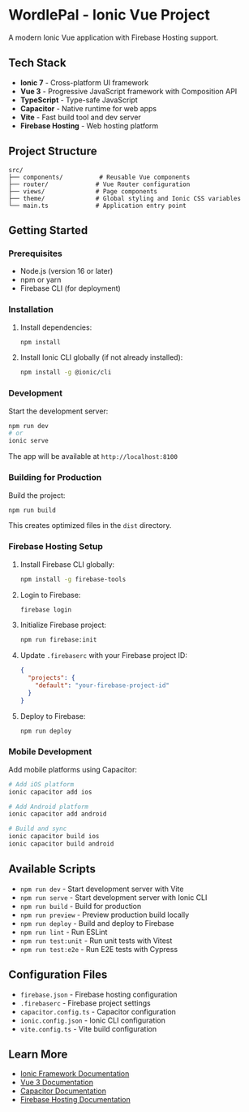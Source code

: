 # WordlePal - Ionic Vue Project

A modern Ionic Vue application with Firebase Hosting support.

## Tech Stack

- **Ionic 7** - Cross-platform UI framework
- **Vue 3** - Progressive JavaScript framework with Composition API
- **TypeScript** - Type-safe JavaScript
- **Capacitor** - Native runtime for web apps
- **Vite** - Fast build tool and dev server
- **Firebase Hosting** - Web hosting platform

## Project Structure

```
src/
├── components/          # Reusable Vue components
├── router/             # Vue Router configuration
├── views/              # Page components
├── theme/              # Global styling and Ionic CSS variables
└── main.ts             # Application entry point
```

## Getting Started

### Prerequisites

- Node.js (version 16 or later)
- npm or yarn
- Firebase CLI (for deployment)

### Installation

1. Install dependencies:
   ```bash
   npm install
   ```

2. Install Ionic CLI globally (if not already installed):
   ```bash
   npm install -g @ionic/cli
   ```

### Development

Start the development server:
```bash
npm run dev
# or
ionic serve
```

The app will be available at `http://localhost:8100`

### Building for Production

Build the project:
```bash
npm run build
```

This creates optimized files in the `dist` directory.

### Firebase Hosting Setup

1. Install Firebase CLI globally:
   ```bash
   npm install -g firebase-tools
   ```

2. Login to Firebase:
   ```bash
   firebase login
   ```

3. Initialize Firebase project:
   ```bash
   npm run firebase:init
   ```

4. Update `.firebaserc` with your Firebase project ID:
   ```json
   {
     "projects": {
       "default": "your-firebase-project-id"
     }
   }
   ```

5. Deploy to Firebase:
   ```bash
   npm run deploy
   ```

### Mobile Development

Add mobile platforms using Capacitor:

```bash
# Add iOS platform
ionic capacitor add ios

# Add Android platform  
ionic capacitor add android

# Build and sync
ionic capacitor build ios
ionic capacitor build android
```

## Available Scripts

- `npm run dev` - Start development server with Vite
- `npm run serve` - Start development server with Ionic CLI
- `npm run build` - Build for production
- `npm run preview` - Preview production build locally
- `npm run deploy` - Build and deploy to Firebase
- `npm run lint` - Run ESLint
- `npm run test:unit` - Run unit tests with Vitest
- `npm run test:e2e` - Run E2E tests with Cypress

## Configuration Files

- `firebase.json` - Firebase hosting configuration
- `.firebaserc` - Firebase project settings
- `capacitor.config.ts` - Capacitor configuration
- `ionic.config.json` - Ionic CLI configuration
- `vite.config.ts` - Vite build configuration

## Learn More

- [Ionic Framework Documentation](https://ionicframework.com/docs)
- [Vue 3 Documentation](https://v3.vuejs.org/)
- [Capacitor Documentation](https://capacitorjs.com/docs)
- [Firebase Hosting Documentation](https://firebase.google.com/docs/hosting)
